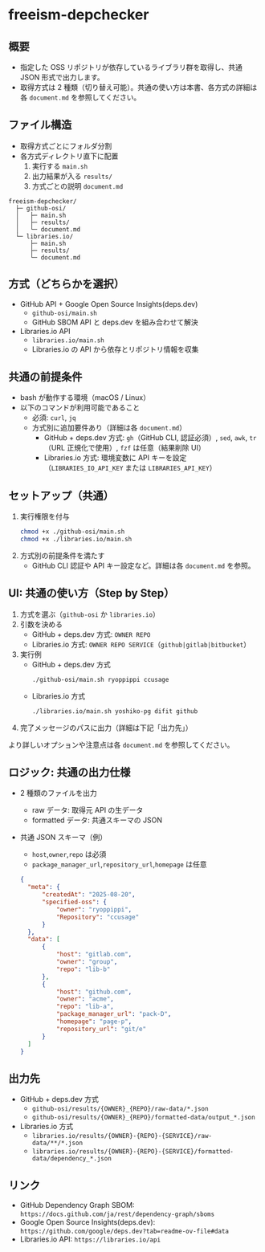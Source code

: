 # freeism-depchecker

## 概要

- 指定した OSS リポジトリが依存しているライブラリ群を取得し、共通 JSON 形式で出力します。
- 取得方式は 2 種類（切り替え可能）。共通の使い方は本書、各方式の詳細は各 `document.md` を参照してください。

## ファイル構造

- 取得方式ごとにフォルダ分割
- 各方式ディレクトリ直下に配置
  1. 実行する `main.sh`
  2. 出力結果が入る `results/`
  3. 方式ごとの説明 `document.md`

```
freeism-depchecker/
  ├─ github-osi/
  │   ├─ main.sh
  │   ├─ results/
  │   └─ document.md
  └─ libraries.io/
      ├─ main.sh
      ├─ results/
      └─ document.md
```

## 方式（どちらかを選択）

- GitHub API + Google Open Source Insights(deps.dev)
  - `github-osi/main.sh`
  - GitHub SBOM API と deps.dev を組み合わせて解決
- Libraries.io API
  - `libraries.io/main.sh`
  - Libraries.io の API から依存とリポジトリ情報を収集

## 共通の前提条件

- bash が動作する環境（macOS / Linux）
- 以下のコマンドが利用可能であること
  - 必須: `curl`, `jq`
  - 方式別に追加要件あり（詳細は各 `document.md`）
    - GitHub + deps.dev 方式: `gh`（GitHub CLI, 認証必須）, `sed`, `awk`, `tr`（URL 正規化で使用）, `fzf` は任意（結果削除 UI）
    - Libraries.io 方式: 環境変数に API キーを設定（`LIBRARIES_IO_API_KEY` または `LIBRARIES_API_KEY`）

## セットアップ（共通）

1. 実行権限を付与
   ```bash
   chmod +x ./github-osi/main.sh
   chmod +x ./libraries.io/main.sh
   ```
2. 方式別の前提条件を満たす
   - GitHub CLI 認証や API キー設定など。詳細は各 `document.md` を参照。

## UI: 共通の使い方（Step by Step）

1. 方式を選ぶ（`github-osi` か `libraries.io`）
2. 引数を決める
   - GitHub + deps.dev 方式: `OWNER REPO`
   - Libraries.io 方式: `OWNER REPO SERVICE`（`github|gitlab|bitbucket`）
3. 実行例
   - GitHub + deps.dev 方式
     ```bash
     ./github-osi/main.sh ryoppippi ccusage
     ```
   - Libraries.io 方式
     ```bash
     ./libraries.io/main.sh yoshiko-pg difit github
     ```
4. 完了メッセージのパスに出力（詳細は下記「出力先」）

より詳しいオプションや注意点は各 `document.md` を参照してください。

## ロジック: 共通の出力仕様

- 2 種類のファイルを出力

  - raw データ: 取得元 API の生データ
  - formatted データ: 共通スキーマの JSON

- 共通 JSON スキーマ（例）
  - `host`,`owner`,`repo` は必須
  - `package_manager_url`,`repository_url`,`homepage` は任意
  ```json
  {
  	"meta": {
  		"createdAt": "2025-08-20",
  		"specified-oss": {
  			"owner": "ryoppippi",
  			"Repository": "ccusage"
  		}
  	},
  	"data": [
  		{
  			"host": "gitlab.com",
  			"owner": "group",
  			"repo": "lib-b"
  		},
  		{
  			"host": "github.com",
  			"owner": "acme",
  			"repo": "lib-a",
  			"package_manager_url": "pack-D",
  			"homepage": "page-p",
  			"repository_url": "git/e"
  		}
  	]
  }
  ```

## 出力先

- GitHub + deps.dev 方式
  - `github-osi/results/{OWNER}_{REPO}/raw-data/*.json`
  - `github-osi/results/{OWNER}_{REPO}/formatted-data/output_*.json`
- Libraries.io 方式
  - `libraries.io/results/{OWNER}-{REPO}-{SERVICE}/raw-data/**/*.json`
  - `libraries.io/results/{OWNER}-{REPO}-{SERVICE}/formatted-data/dependency_*.json`

## リンク

- GitHub Dependency Graph SBOM: `https://docs.github.com/ja/rest/dependency-graph/sboms`
- Google Open Source Insights(deps.dev): `https://github.com/google/deps.dev?tab=readme-ov-file#data`
- Libraries.io API: `https://libraries.io/api`
